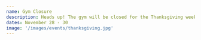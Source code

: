 ```yaml
---
name: Gym Closure
description: Heads up! The gym will be closed for the Thanksgiving weekend. Classes will resume on the following Monday. 
dates: November 28 - 30
image: '/images/events/thanksgiving.jpg'
---
```

